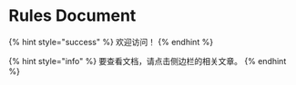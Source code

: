 # Rules Document



{% hint style="success" %}
欢迎访问！
{% endhint %}

{% hint style="info" %}
要查看文档，请点击侧边栏的相关文章。
{% endhint %}



